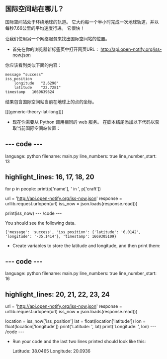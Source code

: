 ## 国际空间站在哪儿？

国际空间站处于环绕地球的轨道。 它大约每一个半小时完成一次地球轨道，并以每秒7.66公里的平均速度行进。 它很快！

让我们使用另一个网络服务来找出国际空间站的位置。

+ 首先在你的浏览器新标签页中打开网页URL： <a href="http://api.open-notify.org/iss-now.json" target="_blank">http://api.open-notify.org/iss-now.json</a>

你应该看到类似下面的内容：

    message "success"
    iss_position    
        longitude   "2.6290"
        latitude    "22.7281"
    timestamp   1669639624
    

结果包含国际空间站当前在地球上的点的坐标。

[[[generic-theory-lat-long]]]

+ 现在你需要从 Python 调用相同的 web 服务。 在脚本结尾添加以下代码以获取当前国际空间站位置：

## \--- code \---

language: python filename: main.py line_numbers: true line_number_start: 13

## highlight_lines: 16, 17, 18, 20

for p in people: print(p['name'], ' in ', p['craft'])

url = 'http://api.open-notify.org/iss-now.json' response = urllib.request.urlopen(url) iss_now = json.loads(response.read())

print(iss_now) \--- /code \---

You should see the following data.

    {'message': 'success', 'iss_position': {'latitude': '6.0142', 'longitude': '-35.1414'}, 'timestamp': 1669305109}
    

+ Create variables to store the latitude and longitude, and then print them:

## \--- code \---

language: python filename: main.py line_numbers: true line_number_start: 16

## highlight_lines: 20, 21, 22, 23, 24

url = 'http://api.open-notify.org/iss-now.json' response = urllib.request.urlopen(url) iss_now = json.loads(response.read())

location = iss_now['iss_position'] lat = float(location['latitude']) lon = float(location['longitude']) print('Latitude: ', lat) print('Longitude: ', lon) \--- /code \---

+ Run your code and the last two lines printed should look like this:

    Latitude:  38.0465
    Longitude:  20.0936